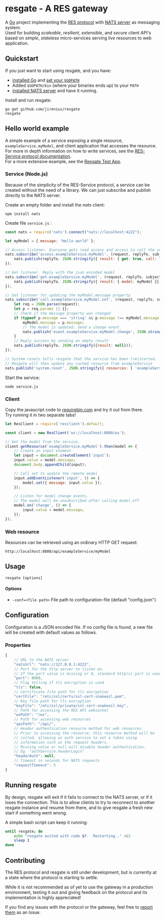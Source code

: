 # resgate - A RES gateway
A [Go](http://golang.org) project implementing the [RES protocol](https://github.com/jirenius/resgate/blob/master/resprotocol.md) with [NATS server]() as messaging system.  
Used for building *scaleable*, *resilient*, *extensible*, and *secure* client API's based on *simple*, *stateless* micro-services serving *live* resources to web application.

## Quickstart

If you just want to start using resgate, and you have:
* [installed Go](https://golang.org/doc/install) and [set your `$GOPATH`](https://golang.org/cmd/go/#GOPATH_environment_variable)
* Added `$GOPATH/bin` (where your binaries ends up) to your `PATH`
* [installed NATS server](https://nats.io/download/nats-io/gnatsd/) and have it running.

Install and run resgate:

```
go get github.com/jirenius/resgate
resgate
```

## Hello world example

A simple example of a service exposing a single resource, `exampleService.myModel`, and client application that accesses the resource.  
For more in depth information on how to write services, see the [RES-Service protocol documentation](https://github.com/jirenius/resgate/blob/master/resprotocol.md).  
For a more extensive example, see the [Resgate Test App](https://github.com/jirenius/resgate-test-app).

### Service (Node.js)

Because of the simplicity of the RES-Service protocol, a service can be created without the need of a library. We can just subscribe and publish directly to the NATS server.

Create an empty folder and install the *nats* client:

```
npm install nats
```

Create file `service.js` :

```javascript
const nats = require('nats').connect("nats://localhost:4222");

let myModel = { message: "Hello world" };

// Access listener. Everyone gets read access and access to call the set-method
nats.subscribe('access.exampleService.myModel', (request, replyTo, subject) => {
	nats.publish(replyTo, JSON.stringify({ result: { get: true, call: "set" }}));
});

// Get listener. Reply with the json encoded model
nats.subscribe('get.exampleService.myModel', (request, replyTo, subject) => {
	nats.publish(replyTo, JSON.stringify({ result: { model: myModel }}));
});

// Set listener for updating the myModel.message property
nats.subscribe('call.exampleService.myModel.set', (request, replyTo, subject) => {
	let req = JSON.parse(request);
	let p = req.params || {};
	// Check if the message property was changed
	if (typeof p.message === 'string' && p.message !== myModel.message) {
		myModel.message = p.message;
		// The model is updated. Send a change event.
		nats.publish('event.exampleService.myModel.change', JSON.stringify({ message: p.message }));
	}
	// Reply success by sending an empty result
	nats.publish(replyTo, JSON.stringify({result: null}));
});

// System resets tells resgate that the service has been (re)started.
// Resgate will then update any cached resource from exampleService
nats.publish('system.reset', JSON.stringify({ resources: [ 'exampleService.>' ]}));

```

Start the service:

```
node service.js
```

### Client

Copy the javascript code to [requirebin.com](http://requirebin.com/) and try it out from there.  
Try running it in two separate tabs!

```javascript
let ResClient = require('resclient').default;

const client = new ResClient('ws://localhost:8080/ws');

// Get the model from the service.
client.getResource('exampleService.myModel').then(model => {
	// Create an input element
	let input = document.createElement('input');
	input.value = model.message;
	document.body.appendChild(input);

	// Call set to update the remote model
	input.addEventListener('input', () => {
		model.set({ message: input.value });
	});

	// Listen for model change events.
	// The model will be unsubscribed after calling model.off
	model.on('change', () => {
		input.value = model.message;
	});
});
```

### Web  resource

Resources can be retrieved using an ordinary HTTP GET request:

```
http://localhost:8080/api/exampleService/myModel
```

## Usage
```
resgate [options]
```
#### Options
- `-conf=<file path>` File path to configuration-file (default "config.json")

## Configuration
Configuration is a JSON encoded file. If no config file is found, a new file will be created with default values as follows.

### Properties

```javascript
{
	// URL to the NATS server
	"natsUrl": "nats://127.0.0.1:4222",
	// Port for the http server to listen on.
	// If the port value is missing or 0, standard http(s) port is used.
	"port": 8080,
	// Flag telling if tls encryption is used
	"tls": false,
	// Certificate file path for tls encryption
	"certFile": "/etc/ssl/certs/ssl-cert-snakeoil.pem",
	// Key file path for tls encryption
	"keyFile": "/etc/ssl/private/ssl-cert-snakeoil.key",
	// Path for accessing the RES API websocket
	"wsPath": "/ws",
	// Path for accessing web resources
	"apiPath": "/api/",
	// Header authentication resource method for web resources.
	// Prior to accessing the resource, this resource method will be
	// called, allowing an auth service to set a token using
	// information such as the request headers.
	// Missing value or null will disable header authentication.
	// Eg. "authService.headerLogin"
	"headerAuth": null,
	// Timeout in seconds for NATS requests
	"requestTimeout": 5
}
```

## Running resgate

By design, resgate will exit if it fails to connect to the NATS server, or if it loses the connection.
This is to allow clients to try to reconnect to another resgate instance and resume from there, and to give resgate a fresh new start if something went wrong.

A simple bash script can keep it running:

```bash
until resgate; do
    echo "resgate exited with code $?.  Restarting.." >&2
    sleep 1
done
```

## Contributing

The RES protocol and resgate is still under development, but is currently at a state where the protocol is starting to settle.

While it is not recommended as of yet to use the gateway in a production environment, testing it out and giving feedback on the protocol and its implementation is highly appreciated!

If you find any issues with the protocol or the gateway, feel free to [report them](https://github.com/jirenius/resgate/issues/new) as an Issue.
